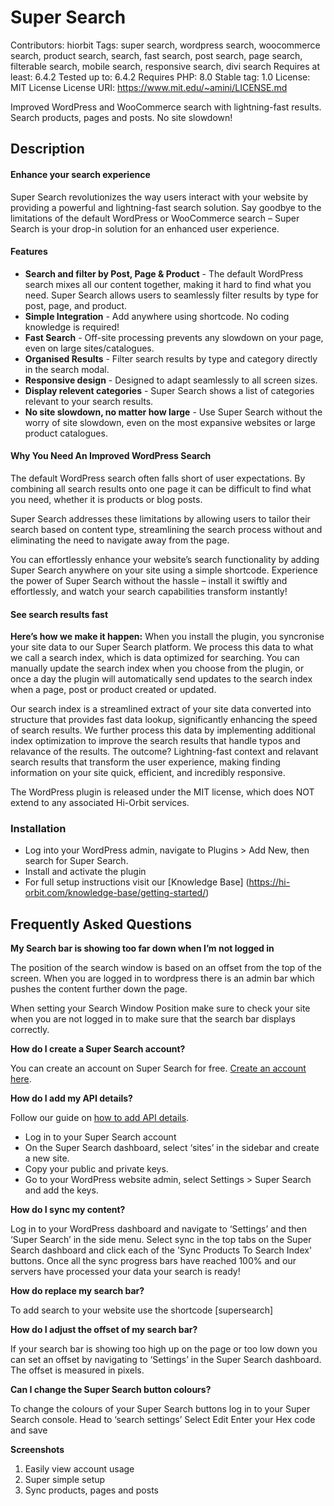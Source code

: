 # Super Search #

Contributors: hiorbit
Tags: super search, wordpress search, woocommerce search, product search, search, fast search, post search, page search, filterable search, mobile search, responsive search, divi search
Requires at least: 6.4.2
Tested up to: 6.4.2
Requires PHP: 8.0
Stable tag: 1.0
License: MIT License
License URI: https://www.mit.edu/~amini/LICENSE.md

Improved WordPress and WooCommerce search with lightning-fast results. Search products, pages and posts. No site slowdown!

## Description ##
#### Enhance your search experience ####

Super Search revolutionizes the way users interact with your website by providing a powerful and lightning-fast search solution. Say goodbye to the limitations of the default WordPress or WooCommerce search – Super Search is your drop-in solution for an enhanced user experience.


#### Features ####

*	**Search and filter by Post, Page & Product** - The default WordPress search mixes all our content together, making it hard to find what you need. Super Search allows users to seamlessly filter results by type for post, page, and product.
*	**Simple Integration** - Add anywhere using shortcode. No coding knowledge is required!
*	**Fast Search** - Off-site processing prevents any slowdown on your page, even on large sites/catalogues.
*	**Organised Results** - Filter search results by type and category directly in the search modal.
*	**Responsive design** - Designed to adapt seamlessly to all screen sizes.
*	**Display relevent categories** - Super Search shows a list of categories relevant to your search results.
*	**No site slowdown, no matter how large** - Use Super Search without the worry of site slowdown, even on the most expansive websites or large product catalogues.

#### Why You Need An Improved WordPress Search ####

The default WordPress search often falls short of user expectations. By combining all search results onto one page it can be difficult to find what you need, whether it is products or blog posts.

Super Search addresses these limitations by allowing users to tailor their search based on content type, streamlining the search process without and eliminating the need to navigate away from the page.

You can effortlessly enhance your website’s search functionality by adding Super Search anywhere on your site using a simple shortcode. Experience the power of Super Search without the hassle – install it swiftly and effortlessly, and watch your search capabilities transform instantly!


#### See search results fast ####

**Here’s how we make it happen:**
When you install the plugin, you syncronise your site data to our Super Search platform. We process this data to what we call a search index, which is data optimized for searching. You can manually update the search index when you choose from the plugin, or once a day the plugin will automatically send updates to the search index when a page, post or product created or updated.

Our search index is a streamlined extract of your site data converted into structure that provides fast data lookup, significantly enhancing the speed of search results. We further process this data by implementing additional index optimization to improve the search results that handle typos and relavance of the results. The outcome? Lightning-fast context and relavant search results that transform the user experience, making finding information on your site quick, efficient, and incredibly responsive.

The WordPress plugin is released under the MIT license, which does NOT extend to any associated Hi-Orbit services.

### Installation ###
* Log into your WordPress admin, navigate to Plugins > Add New, then search for Super Search.
* Install and activate the plugin
* For full setup instructions visit our [Knowledge Base] (https://hi-orbit.com/knowledge-base/getting-started/)


## Frequently Asked Questions ##
**My Search bar is showing too far down when I’m not logged in**

The position of the search window is based on an offset from the top of the screen. When you are logged in to wordpress there is an admin bar which pushes the content further down the page.

When setting your Search Window Position make sure to check your site when you are not logged in to make sure that the search bar displays correctly.

**How do I create a Super Search account?**

You can create an account on Super Search for free. [Create an account here](https://supersearch.hi-orbit.com/register).

**How do I add my API details?**

Follow our guide on [how to add API details](https://hi-orbit.com/knowledge-base/getting-started/add-your-api-details/).

*	Log in to your Super Search account
*	On the Super Search dashboard, select ‘sites’ in the sidebar and create a new site.
*	Copy your public and private keys.
*	Go to your WordPress website admin, select Settings > Super Search and add the keys.

**How do I sync my content?**

Log in to your WordPress dashboard and navigate to ‘Settings’ and then ‘Super Search’ in the side menu.
Select sync in the top tabs on the Super Search dashboard and click each of the 'Sync Products To Search Index' buttons.
Once all the sync progress bars have reached 100% and our servers have processed your data your search is ready!

**How do replace my search bar?**

To add search to your website use the shortcode [supersearch]

**How do I adjust the offset of my search bar?**

If your search bar is showing too high up on the page or too low down you can set an offset by navigating to ‘Settings’ in the Super Search dashboard. The offset is measured in pixels.

**Can I change the Super Search button colours?**

To change the colours of your Super Search buttons log in to your Super Search console.
Head to ‘search settings’
Select Edit
Enter your Hex code and save

**Screenshots**
1. Easily view account usage
2. Super simple setup
3. Sync products, pages and posts
